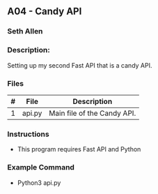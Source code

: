 ## A04 - Candy API
### Seth Allen
### Description:

Setting up my second Fast API that is a candy API.

### Files

|   #   | File     | Description                      |
| :---: | -------- | -------------------------------- |
|   1   | api.py | Main file of the Candy API. |


### Instructions

- This program requires Fast API and Python

### Example Command

- Python3 api.py

